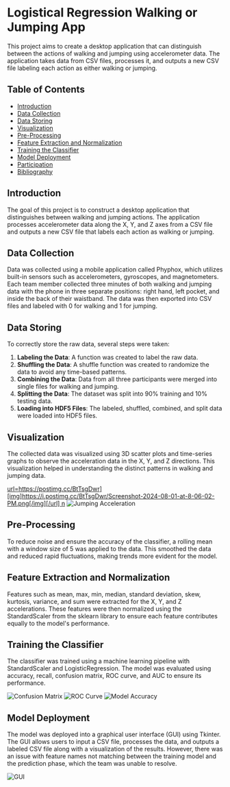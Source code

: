 # Logistical Regression Walking or Jumping App

This project aims to create a desktop application that can distinguish between the actions of walking and jumping using accelerometer data. The application takes data from CSV files, processes it, and outputs a new CSV file labeling each action as either walking or jumping.

## Table of Contents

- [Introduction](#introduction)
- [Data Collection](#data-collection)
- [Data Storing](#data-storing)
- [Visualization](#visualization)
- [Pre-Processing](#pre-processing)
- [Feature Extraction and Normalization](#feature-extraction-and-normalization)
- [Training the Classifier](#training-the-classifier)
- [Model Deployment](#model-deployment)
- [Participation](#participation)
- [Bibliography](#bibliography)

## Introduction

The goal of this project is to construct a desktop application that distinguishes between walking and jumping actions. The application processes accelerometer data along the X, Y, and Z axes from a CSV file and outputs a new CSV file that labels each action as walking or jumping.

## Data Collection

Data was collected using a mobile application called Phyphox, which utilizes built-in sensors such as accelerometers, gyroscopes, and magnetometers. Each team member collected three minutes of both walking and jumping data with the phone in three separate positions: right hand, left pocket, and inside the back of their waistband. The data was then exported into CSV files and labeled with 0 for walking and 1 for jumping.

## Data Storing

To correctly store the raw data, several steps were taken:
1. **Labeling the Data**: A function was created to label the raw data.
2. **Shuffling the Data**: A shuffle function was created to randomize the data to avoid any time-based patterns.
3. **Combining the Data**: Data from all three participants were merged into single files for walking and jumping.
4. **Splitting the Data**: The dataset was split into 90% training and 10% testing data.
5. **Loading into HDF5 Files**: The labeled, shuffled, combined, and split data were loaded into HDF5 files.

## Visualization

The collected data was visualized using 3D scatter plots and time-series graphs to observe the acceleration data in the X, Y, and Z directions. This visualization helped in understanding the distinct patterns in walking and jumping data.

[url=https://postimg.cc/BtTsgDwr][img]https://i.postimg.cc/BtTsgDwr/Screenshot-2024-08-01-at-8-06-02-PM.png[/img][/url]
n](images/walking_acceleration.png)
![Jumping Acceleration](images/jumping_acceleration.png)

## Pre-Processing

To reduce noise and ensure the accuracy of the classifier, a rolling mean with a window size of 5 was applied to the data. This smoothed the data and reduced rapid fluctuations, making trends more evident for the model.

## Feature Extraction and Normalization

Features such as mean, max, min, median, standard deviation, skew, kurtosis, variance, and sum were extracted for the X, Y, and Z accelerations. These features were then normalized using the StandardScaler from the sklearn library to ensure each feature contributes equally to the model's performance.

## Training the Classifier

The classifier was trained using a machine learning pipeline with StandardScaler and LogisticRegression. The model was evaluated using accuracy, recall, confusion matrix, ROC curve, and AUC to ensure its performance.

![Confusion Matrix](images/confusion_matrix.png)
![ROC Curve](images/roc_curve.png)
![Model Accuracy](images/model_accuracy.png)

## Model Deployment

The model was deployed into a graphical user interface (GUI) using Tkinter. The GUI allows users to input a CSV file, processes the data, and outputs a labeled CSV file along with a visualization of the results. However, there was an issue with feature names not matching between the training model and the prediction phase, which the team was unable to resolve.

![GUI](images/gui.png)
